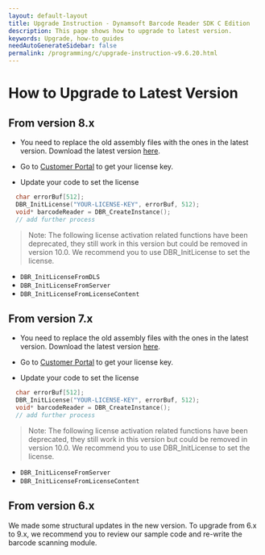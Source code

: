 ```yaml
---
layout: default-layout
title: Upgrade Instruction - Dynamsoft Barcode Reader SDK C Edition
description: This page shows how to upgrade to latest version.
keywords: Upgrade, how-to guides
needAutoGenerateSidebar: false
permalink: /programming/c/upgrade-instruction-v9.6.20.html
---
```



# How to Upgrade to Latest Version     

## From version 8.x

- You need to replace the old assembly files with the ones in the latest version. Download the latest version [here](https://www.dynamsoft.com/Downloads/Dynamic-Barcode-Reader-Download.aspx).

- Go to <a href="https://www.dynamsoft.com/customer/license/fullLicense" target="_blank">Customer Portal</a> to get your license key.

- Update your code to set the license
```c
  char errorBuf[512];
  DBR_InitLicense("YOUR-LICENSE-KEY", errorBuf, 512);
  void* barcodeReader = DBR_CreateInstance();
  // add further process
```

>Note:
>The following license activation related functions have been deprecated, they still work in this version but could be removed in version 10.0. We recommend you to use DBR_InitLicense to set the license.

- `DBR_InitLicenseFromDLS`
- `DBR_InitLicenseFromServer`
- `DBR_InitLicenseFromLicenseContent` 

## From version 7.x

- You need to replace the old assembly files with the ones in the latest version. Download the latest version [here](https://www.dynamsoft.com/Downloads/Dynamic-Barcode-Reader-Download.aspx).

- Go to <a href="https://www.dynamsoft.com/customer/license/fullLicense" target="_blank">Customer Portal</a> to get your license key.

- Update your code to set the license
```c
  char errorBuf[512];
  DBR_InitLicense("YOUR-LICENSE-KEY", errorBuf, 512);
  void* barcodeReader = DBR_CreateInstance();
  // add further process
```

>Note:
>The following license activation related functions have been deprecated, they still work in this version but could be removed in version 10.0. We recommend you to use DBR_InitLicense to set the license.

- `DBR_InitLicenseFromServer`
- `DBR_InitLicenseFromLicenseContent` 


## From version 6.x

We made some structural updates in the new version. To upgrade from 6.x to 9.x, we recommend you to review our sample code and re-write the barcode scanning module.
